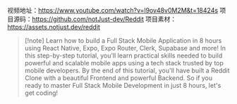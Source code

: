 视频地址：https://www.youtube.com/watch?v=l9ov48v0M2M&t=18424s 项目源码：https://github.com/notJust-dev/Reddit 
项目素材：https://assets.notjust.dev/reddit

> [!note] Learn how to build a Full Stack Mobile Application in 8 hours using React Native, Expo, Expo Router, Clerk, Supabase and more! In this step-by-step tutorial, you'll learn practical skills needed to build powerful and scalable mobile apps using a tech stack trusted by top mobile developers. By the end of this tutorial, you'll have built a Reddit Clone with a beautiful Frontend and powerful Backend. So if you ready to master Full Stack Mobile Development in just 8 hours, let's get coding!


